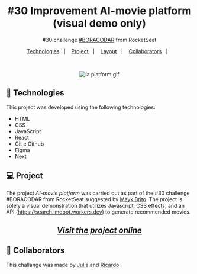 <h1 align="center"> #30 Improvement AI-movie platform (visual demo only) </h1>

<p align="center">
#30 challenge <a href="https://boracodar.dev/">#BORACODAR</a> from RocketSeat<br/>
</p>

<p align="center">
  <a href="#-tecnologias">Technologies</a>&nbsp;&nbsp;&nbsp;|&nbsp;&nbsp;&nbsp;
  <a href="#-projeto">Project</a>&nbsp;&nbsp;&nbsp;|&nbsp;&nbsp;&nbsp;
  <a href="#-layout">Layout</a>&nbsp;&nbsp;&nbsp;|&nbsp;&nbsp;&nbsp;
  <a href="#-collaborators">Collaborators</a>&nbsp;&nbsp;&nbsp;|&nbsp;&nbsp;&nbsp;
</p>

<br>

<p align="center" id="-layout">
  <img alt="ia platform gif" src="./public/preview.gif">
</p>

## 🚀 Technologies

This project was developed using the following technologies:

- HTML
- CSS
- JavaScript
- React
- Git e Github
- Figma
- Next

## 💻 Project

The project _AI-movie platform_ was carried out as part of the #30 challenge #BORACODAR from RocketSeat suggested by <a href="https://github.com/maykbrito" alt="Link para o GitHub do professor Mayk Brito" target="_blank">Mayk Brito</a>. The project is solely a visual demonstration that utilizes Javascript, CSS effects, and an API (https://search.imdbot.workers.dev) to generate recommended movies.

_<h2 align="center" ><a href="https://ai-image-improvement.vercel.app/" target="_blank">Visit the project online</a></h2>_

## 📃 Collaborators

This challange was made by [Julia](https://gsajulia.github.io) and [Ricardo](https://rickazuo.github.io/portfolio/)
